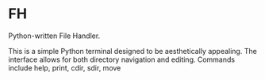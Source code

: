# FH

Python-written File Handler.

This is a simple Python terminal designed to be aesthetically appealing.
The interface allows for both directory navigation and editing.
Commands include help, print, cdir, sdir, move
